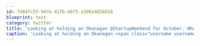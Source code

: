 ```yaml
---
id: 7d84fc55-947e-41fb-b6f5-a39614826810
blueprint: text
category: twitter
title: 'Looking at holding an Okanagan @StartupWeekend for October. Who is interested in a)going b)planning?'
caption: 'Looking at holding an Okanagan <span class="username username_linked">@<a href="https://twitter.com/StartupWeekend" title="Techstars Startup Weekend">StartupWeekend</a></span> for October. Who is interested in a)going b)planning?'
---
```

